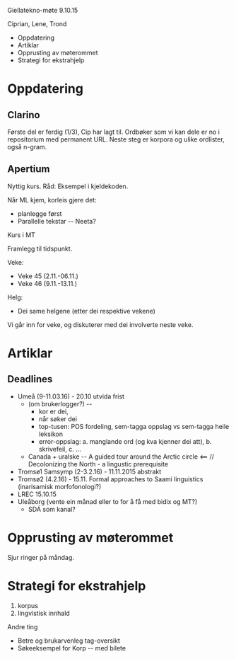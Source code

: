 Giellatekno-møte 9.10.15

Ciprian, Lene, Trond

* Oppdatering
* Artiklar
* Opprusting av møterommet
* Strategi for ekstrahjelp

# Oppdatering

## Clarino

Første del er ferdig (1/3), Cip har lagt til. Ordbøker
som vi kan dele er no i repositorium med permanent URL.
Neste steg er korpora og ulike ordlister, også n-gram.

## Apertium

Nyttig kurs. Råd: Eksempel i kjeldekoden.

Når ML kjem, korleis gjere det:

* planlegge først
* Parallelle tekstar -- Neeta?

Kurs i MT

Framlegg til tidspunkt.

Veke:
* Veke 45 (2.11.-06.11.)
* Veke 46 (9.11.-13.11.)

Helg:
* Dei same helgene (etter dei respektive vekene)

Vi går inn for veke, og diskuterer med dei involverte neste veke.

# Artiklar

## Deadlines

* Umeå (9-11.03.16) - 20.10 utvida frist
    - (om brukerlogger?) --
        - kor er dei,
        - når søker dei
        - top-tusen: POS fordeling, sem-tagga oppslag vs sem-tagga heile leksikon
        - error-oppslag: a. manglande ord (og kva kjenner dei att), b. skrivefeil, c. ...
    - Canada + uralske -- A guided tour around the Arctic circle <== // Decolonizing the North - a lingustic prerequisite
* Tromsø1 Samsymp (2-3.2.16) - 11.11.2015 abstrakt
* Tromsø2 (4.2.16) - 15.11. Formal approaches to Saami linguistics (inarisamisk morfofonologi?)
* LREC 15.10.15
* Uleåborg (vente ein månad eller to for å få med bidix og MT?)
    - SDÁ som kanal?

# Opprusting av møterommet

Sjur ringer på måndag.

# Strategi for ekstrahjelp

1. korpus
1. lingvistisk innhald

Andre ting

* Betre og brukarvenleg tag-oversikt
* Søkeeksempel for Korp -- med bilete
